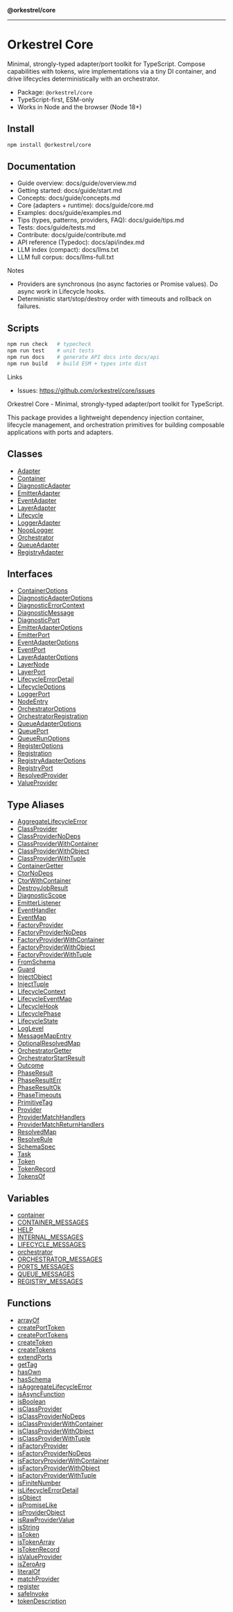 **@orkestrel/core**

***

# Orkestrel Core

Minimal, strongly-typed adapter/port toolkit for TypeScript. Compose capabilities with tokens, wire implementations via a tiny DI container, and drive lifecycles deterministically with an orchestrator.

- Package: `@orkestrel/core`
- TypeScript-first, ESM-only
- Works in Node and the browser (Node 18+)

## Install
```sh
npm install @orkestrel/core
```

## Documentation
- Guide overview: docs/guide/overview.md
- Getting started: docs/guide/start.md
- Concepts: docs/guide/concepts.md
- Core (adapters + runtime): docs/guide/core.md
- Examples: docs/guide/examples.md
- Tips (types, patterns, providers, FAQ): docs/guide/tips.md
- Tests: docs/guide/tests.md
- Contribute: docs/guide/contribute.md
- API reference (Typedoc): docs/api/index.md
- LLM index (compact): docs/llms.txt
- LLM full corpus: docs/llms-full.txt

Notes
- Providers are synchronous (no async factories or Promise values). Do async work in Lifecycle hooks.
- Deterministic start/stop/destroy order with timeouts and rollback on failures.

## Scripts
```sh
npm run check   # typecheck
npm run test    # unit tests
npm run docs    # generate API docs into docs/api
npm run build   # build ESM + types into dist
```

Links
- Issues: https://github.com/orkestrel/core/issues

Orkestrel Core - Minimal, strongly-typed adapter/port toolkit for TypeScript.

This package provides a lightweight dependency injection container, lifecycle management,
and orchestration primitives for building composable applications with ports and adapters.

## Classes

- [Adapter](classes/Adapter.md)
- [Container](classes/Container.md)
- [DiagnosticAdapter](classes/DiagnosticAdapter.md)
- [EmitterAdapter](classes/EmitterAdapter.md)
- [EventAdapter](classes/EventAdapter.md)
- [LayerAdapter](classes/LayerAdapter.md)
- [Lifecycle](classes/Lifecycle.md)
- [LoggerAdapter](classes/LoggerAdapter.md)
- [NoopLogger](classes/NoopLogger.md)
- [Orchestrator](classes/Orchestrator.md)
- [QueueAdapter](classes/QueueAdapter.md)
- [RegistryAdapter](classes/RegistryAdapter.md)

## Interfaces

- [ContainerOptions](interfaces/ContainerOptions.md)
- [DiagnosticAdapterOptions](interfaces/DiagnosticAdapterOptions.md)
- [DiagnosticErrorContext](interfaces/DiagnosticErrorContext.md)
- [DiagnosticMessage](interfaces/DiagnosticMessage.md)
- [DiagnosticPort](interfaces/DiagnosticPort.md)
- [EmitterAdapterOptions](interfaces/EmitterAdapterOptions.md)
- [EmitterPort](interfaces/EmitterPort.md)
- [EventAdapterOptions](interfaces/EventAdapterOptions.md)
- [EventPort](interfaces/EventPort.md)
- [LayerAdapterOptions](interfaces/LayerAdapterOptions.md)
- [LayerNode](interfaces/LayerNode.md)
- [LayerPort](interfaces/LayerPort.md)
- [LifecycleErrorDetail](interfaces/LifecycleErrorDetail.md)
- [LifecycleOptions](interfaces/LifecycleOptions.md)
- [LoggerPort](interfaces/LoggerPort.md)
- [NodeEntry](interfaces/NodeEntry.md)
- [OrchestratorOptions](interfaces/OrchestratorOptions.md)
- [OrchestratorRegistration](interfaces/OrchestratorRegistration.md)
- [QueueAdapterOptions](interfaces/QueueAdapterOptions.md)
- [QueuePort](interfaces/QueuePort.md)
- [QueueRunOptions](interfaces/QueueRunOptions.md)
- [RegisterOptions](interfaces/RegisterOptions.md)
- [Registration](interfaces/Registration.md)
- [RegistryAdapterOptions](interfaces/RegistryAdapterOptions.md)
- [RegistryPort](interfaces/RegistryPort.md)
- [ResolvedProvider](interfaces/ResolvedProvider.md)
- [ValueProvider](interfaces/ValueProvider.md)

## Type Aliases

- [AggregateLifecycleError](type-aliases/AggregateLifecycleError.md)
- [ClassProvider](type-aliases/ClassProvider.md)
- [ClassProviderNoDeps](type-aliases/ClassProviderNoDeps.md)
- [ClassProviderWithContainer](type-aliases/ClassProviderWithContainer.md)
- [ClassProviderWithObject](type-aliases/ClassProviderWithObject.md)
- [ClassProviderWithTuple](type-aliases/ClassProviderWithTuple.md)
- [ContainerGetter](type-aliases/ContainerGetter.md)
- [CtorNoDeps](type-aliases/CtorNoDeps.md)
- [CtorWithContainer](type-aliases/CtorWithContainer.md)
- [DestroyJobResult](type-aliases/DestroyJobResult.md)
- [DiagnosticScope](type-aliases/DiagnosticScope.md)
- [EmitterListener](type-aliases/EmitterListener.md)
- [EventHandler](type-aliases/EventHandler.md)
- [EventMap](type-aliases/EventMap.md)
- [FactoryProvider](type-aliases/FactoryProvider.md)
- [FactoryProviderNoDeps](type-aliases/FactoryProviderNoDeps.md)
- [FactoryProviderWithContainer](type-aliases/FactoryProviderWithContainer.md)
- [FactoryProviderWithObject](type-aliases/FactoryProviderWithObject.md)
- [FactoryProviderWithTuple](type-aliases/FactoryProviderWithTuple.md)
- [FromSchema](type-aliases/FromSchema.md)
- [Guard](type-aliases/Guard.md)
- [InjectObject](type-aliases/InjectObject.md)
- [InjectTuple](type-aliases/InjectTuple.md)
- [LifecycleContext](type-aliases/LifecycleContext.md)
- [LifecycleEventMap](type-aliases/LifecycleEventMap.md)
- [LifecycleHook](type-aliases/LifecycleHook.md)
- [LifecyclePhase](type-aliases/LifecyclePhase.md)
- [LifecycleState](type-aliases/LifecycleState.md)
- [LogLevel](type-aliases/LogLevel.md)
- [MessageMapEntry](type-aliases/MessageMapEntry.md)
- [OptionalResolvedMap](type-aliases/OptionalResolvedMap.md)
- [OrchestratorGetter](type-aliases/OrchestratorGetter.md)
- [OrchestratorStartResult](type-aliases/OrchestratorStartResult.md)
- [Outcome](type-aliases/Outcome.md)
- [PhaseResult](type-aliases/PhaseResult.md)
- [PhaseResultErr](type-aliases/PhaseResultErr.md)
- [PhaseResultOk](type-aliases/PhaseResultOk.md)
- [PhaseTimeouts](type-aliases/PhaseTimeouts.md)
- [PrimitiveTag](type-aliases/PrimitiveTag.md)
- [Provider](type-aliases/Provider.md)
- [ProviderMatchHandlers](type-aliases/ProviderMatchHandlers.md)
- [ProviderMatchReturnHandlers](type-aliases/ProviderMatchReturnHandlers.md)
- [ResolvedMap](type-aliases/ResolvedMap.md)
- [ResolveRule](type-aliases/ResolveRule.md)
- [SchemaSpec](type-aliases/SchemaSpec.md)
- [Task](type-aliases/Task.md)
- [Token](type-aliases/Token.md)
- [TokenRecord](type-aliases/TokenRecord.md)
- [TokensOf](type-aliases/TokensOf.md)

## Variables

- [container](variables/container.md)
- [CONTAINER\_MESSAGES](variables/CONTAINER_MESSAGES.md)
- [HELP](variables/HELP.md)
- [INTERNAL\_MESSAGES](variables/INTERNAL_MESSAGES.md)
- [LIFECYCLE\_MESSAGES](variables/LIFECYCLE_MESSAGES.md)
- [orchestrator](variables/orchestrator.md)
- [ORCHESTRATOR\_MESSAGES](variables/ORCHESTRATOR_MESSAGES.md)
- [PORTS\_MESSAGES](variables/PORTS_MESSAGES.md)
- [QUEUE\_MESSAGES](variables/QUEUE_MESSAGES.md)
- [REGISTRY\_MESSAGES](variables/REGISTRY_MESSAGES.md)

## Functions

- [arrayOf](functions/arrayOf.md)
- [createPortToken](functions/createPortToken.md)
- [createPortTokens](functions/createPortTokens.md)
- [createToken](functions/createToken.md)
- [createTokens](functions/createTokens.md)
- [extendPorts](functions/extendPorts.md)
- [getTag](functions/getTag.md)
- [hasOwn](functions/hasOwn.md)
- [hasSchema](functions/hasSchema.md)
- [isAggregateLifecycleError](functions/isAggregateLifecycleError.md)
- [isAsyncFunction](functions/isAsyncFunction.md)
- [isBoolean](functions/isBoolean.md)
- [isClassProvider](functions/isClassProvider.md)
- [isClassProviderNoDeps](functions/isClassProviderNoDeps.md)
- [isClassProviderWithContainer](functions/isClassProviderWithContainer.md)
- [isClassProviderWithObject](functions/isClassProviderWithObject.md)
- [isClassProviderWithTuple](functions/isClassProviderWithTuple.md)
- [isFactoryProvider](functions/isFactoryProvider.md)
- [isFactoryProviderNoDeps](functions/isFactoryProviderNoDeps.md)
- [isFactoryProviderWithContainer](functions/isFactoryProviderWithContainer.md)
- [isFactoryProviderWithObject](functions/isFactoryProviderWithObject.md)
- [isFactoryProviderWithTuple](functions/isFactoryProviderWithTuple.md)
- [isFiniteNumber](functions/isFiniteNumber.md)
- [isLifecycleErrorDetail](functions/isLifecycleErrorDetail.md)
- [isObject](functions/isObject.md)
- [isPromiseLike](functions/isPromiseLike.md)
- [isProviderObject](functions/isProviderObject.md)
- [isRawProviderValue](functions/isRawProviderValue.md)
- [isString](functions/isString.md)
- [isToken](functions/isToken.md)
- [isTokenArray](functions/isTokenArray.md)
- [isTokenRecord](functions/isTokenRecord.md)
- [isValueProvider](functions/isValueProvider.md)
- [isZeroArg](functions/isZeroArg.md)
- [literalOf](functions/literalOf.md)
- [matchProvider](functions/matchProvider.md)
- [register](functions/register.md)
- [safeInvoke](functions/safeInvoke.md)
- [tokenDescription](functions/tokenDescription.md)
